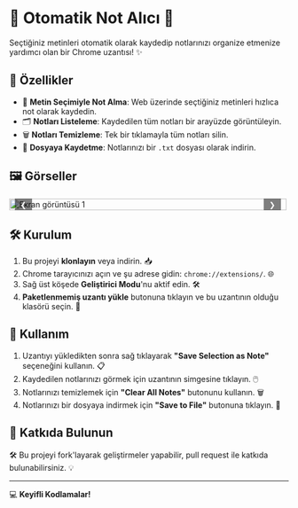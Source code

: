<div align="left">

# 📝 Otomatik Not Alıcı 🚀

Seçtiğiniz metinleri otomatik olarak kaydedip notlarınızı organize etmenize yardımcı olan bir Chrome uzantısı! ✨

## 🌟 Özellikler

- 🌟 **Metin Seçimiyle Not Alma**: Web üzerinde seçtiğiniz metinleri hızlıca not olarak kaydedin.
- 🗂️ **Notları Listeleme**: Kaydedilen tüm notları bir arayüzde görüntüleyin.
- 🗑️ **Notları Temizleme**: Tek bir tıklamayla tüm notları silin.
- 💾 **Dosyaya Kaydetme**: Notlarınızı bir `.txt` dosyası olarak indirin.

## 🖼️ Görseller

<div class="slider-container" style="width: 100%; max-width: 500px; overflow: hidden; position: relative; margin: 20px 0;">
  <div class="slides" style="display: flex; transition: transform 0.5s ease-in-out;">
    <img src="https://github.com/user-attachments/assets/ac15e359-d4e3-4a37-85d2-17822fe4dc75" alt="Ekran görüntüsü 1" style="width: 100%; flex-shrink: 0;">
    <img src="https://github.com/user-attachments/assets/a656febb-fd88-41bf-8ddf-3d2e4786de37" alt="Ekran görüntüsü 2" style="width: 100%; flex-shrink: 0;">
    <img src="https://github.com/user-attachments/assets/654980ce-003c-4043-8d48-7070d4cdd504" alt="Ekran görüntüsü 3" style="width: 100%; flex-shrink: 0;">
  </div>
  <button onclick="prevSlide()" style="position: absolute; top: 50%; left: 10px; transform: translateY(-50%); background: rgba(0,0,0,0.5); color: #fff; border: none; cursor: pointer; padding: 10px;">❮</button>
  <button onclick="nextSlide()" style="position: absolute; top: 50%; right: 10px; transform: translateY(-50%); background: rgba(0,0,0,0.5); color: #fff; border: none; cursor: pointer; padding: 10px;">❯</button>
</div>

<script>
let currentIndex = 0;

function updateSlider() {
  const slides = document.querySelector('.slides');
  const totalSlides = slides.children.length;
  currentIndex = (currentIndex + totalSlides) % totalSlides;
  slides.style.transform = `translateX(-${currentIndex * 100}%)`;
}

function prevSlide() {
  currentIndex--;
  updateSlider();
}

function nextSlide() {
  currentIndex++;
  updateSlider();
}

document.addEventListener('DOMContentLoaded', updateSlider);
</script>

## 🛠️ Kurulum

1. Bu projeyi **klonlayın** veya indirin. 📥
2. Chrome tarayıcınızı açın ve şu adrese gidin: `chrome://extensions/`. 🌐
3. Sağ üst köşede **Geliştirici Modu**'nu aktif edin. 🛠️
4. **Paketlenmemiş uzantı yükle** butonuna tıklayın ve bu uzantının olduğu klasörü seçin. 📂

## 🚀 Kullanım

1. Uzantıyı yükledikten sonra sağ tıklayarak **"Save Selection as Note"** seçeneğini kullanın. 📋
2. Kaydedilen notlarınızı görmek için uzantının simgesine tıklayın. 🖱️
3. Notlarınızı temizlemek için **"Clear All Notes"** butonunu kullanın. 🗑️
4. Notlarınızı bir dosyaya indirmek için **"Save to File"** butonuna tıklayın. 💾

## 🤝 Katkıda Bulunun

🛠️ Bu projeyi fork'layarak geliştirmeler yapabilir, pull request ile katkıda bulunabilirsiniz. 💡

---

💻 **Keyifli Kodlamalar!**

</div>
